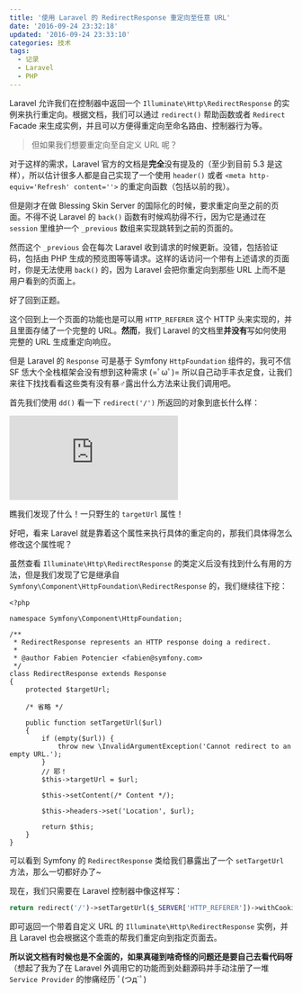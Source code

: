 ```yaml
---
title: '使用 Laravel 的 RedirectResponse 重定向至任意 URL'
date: '2016-09-24 23:32:18'
updated: '2016-09-24 23:33:10'
categories: 技术
tags:
  - 记录
  - Laravel
  - PHP
---
```


Laravel 允许我们在控制器中返回一个 `Illuminate\Http\RedirectResponse` 的实例来执行重定向。根据文档，我们可以通过 `redirect()` 帮助函数或者 `Redirect` Facade 来生成实例，并且可以方便得重定向至命名路由、控制器行为等。

> 但如果我们想要重定向至自定义 URL 呢？

对于这样的需求，Laravel 官方的文档是**完全**没有提及的（至少到目前 5.3 是这样），所以估计很多人都是自己实现了一个使用 `header()` 或者 `<meta http-equiv='Refresh' content=''>` 的重定向函数（包括以前的我）。

<!--more-->

但是刚才在做 Blessing Skin Server 的国际化的时候，要求重定向至之前的页面。不得不说 Laravel 的 `back()` 函数有时候鸡肋得不行，因为它是通过在 `session` 里维护一个 `_previous` 数组来实现跳转到之前的页面的。

然而这个 `_previous` 会在每次 Laravel 收到请求的时候更新。没错，包括验证码，包括由 PHP 生成的预览图等等请求。这样的话访问一个带有上述请求的页面时，你是无法使用 `back()` 的，因为 Laravel 会把你重定向到那些 URL 上而不是用户看到的页面上。

好了回到正题。

这个回到上一个页面的功能也是可以用 `HTTP_REFERER` 这个 HTTP 头来实现的，并且里面存储了一个完整的 URL。**然而**，我们 Laravel 的文档里**并没有**写如何使用完整的 URL 生成重定向响应。

但是 Laravel 的 `Response` 可是基于 Symfony `HttpFoundation` 组件的，我可不信 SF 恁大个全栈框架会没有想到这种需求 (=ﾟωﾟ)= 所以自己动手丰衣足食，让我们来往下找找看看这些类有没有暴♂露出什么方法来让我们调用吧。

首先我们使用 `dd()` 看一下 `redirect('/')` 所返回的对象到底长什么样：

![](https://img.prin.studio/legacy/image.php?di=FV4B)

瞧我们发现了什么！一只野生的 `targetUrl` 属性！

好吧，看来 Laravel 就是靠着这个属性来执行具体的重定向的，那我们具体得怎么修改这个属性呢？

虽然查看 `Illuminate\Http\RedirectResponse` 的类定义后没有找到什么有用的方法，但是我们发现了它是继承自 `Symfony\Component\HttpFoundation\RedirectResponse` 的，我们继续往下挖：

```
<?php

namespace Symfony\Component\HttpFoundation;

/**
 * RedirectResponse represents an HTTP response doing a redirect.
 *
 * @author Fabien Potencier <fabien@symfony.com>
 */
class RedirectResponse extends Response
{
    protected $targetUrl;

    /* 省略 */

    public function setTargetUrl($url)
    {
        if (empty($url)) {
            throw new \InvalidArgumentException('Cannot redirect to an empty URL.');
        }
        // 耶！
        $this->targetUrl = $url;

        $this->setContent(/* Content */);

        $this->headers->set('Location', $url);

        return $this;
    }
}
```

可以看到 Symfony 的 `RedirectResponse` 类给我们暴露出了一个 `setTargetUrl` 方法，那么一切都好办了~

现在，我们只需要在 Laravel 控制器中像这样写：

```php
return redirect('/')->setTargetUrl($_SERVER['HTTP_REFERER'])->withCookie('locale', $lang);
```

即可返回一个带着自定义 URL 的 `Illuminate\Http\RedirectResponse` 实例，并且 Laravel 也会根据这个乖乖的帮我们重定向到指定页面去。

**所以说文档有时候也是不全面的，如果真碰到啥奇怪的问题还是要自己去看代码呀**（想起了我为了在 Laravel 外调用它的功能而到处翻源码并手动注册了一堆 `Service Provider` 的惨痛经历 ﾟ(つд`ﾟ)


